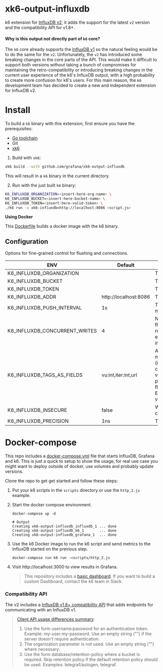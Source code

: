 # xk6-output-influxdb
k6 extension for [InfluxDB v2](https://docs.influxdata.com/influxdb/v2.0), it adds the support for the latest `v2` version and the compatibility API for v1.8+.

#### **Why is this output not directly part of `k6` core?**
The `k6` core already supports the [InfluxDB v1](https://k6.io/docs/results-visualization/influxdb-+-grafana) so the natural feeling would be to do the same for the `v2`. Unfortunately, the `v2` has introduced some breaking changes in the core parts of the API. This would make it difficult to support both versions without taking a bunch of compromises for maintaining the retro-compatibility or introducing breaking changes in the current user experience of the k6's InfluxDB output, with a high probability to create more confusion for k6's users. For this main reason, the `k6` development team has decided to create a new and independent extension for InfluxDB v2.

# Install

To build a `k6` binary with this extension, first ensure you have the prerequisites:

- [Go toolchain](https://go101.org/article/go-toolchain.html)
- Git
- [xk6](https://github.com/grafana/xk6#install)

1. Build with `xk6`:

```bash
xk6 build --with github.com/grafana/xk6-output-influxdb
```

This will result in a `k6` binary in the current directory.

2. Run with the just built `k6` binary:

```bash
K6_INFLUXDB_ORGANIZATION=<insert-here-org-name> \
K6_INFLUXDB_BUCKET=<insert-here-bucket-name> \
K6_INFLUXDB_TOKEN=<insert-here-valid-token> \
./k6 run -o xk6-influxdb=http://localhost:8086 <script.js>
```

**Using Docker**

This [Dockerfile](./Dockerfile) builds a docker image with the k6 binary.

## Configuration

Options for fine-grained control for flushing and connections.


| ENV | Default | Description |
|-----|---------|-------------|
| K6_INFLUXDB_ORGANIZATION      |                       | The [Organization](https://docs.influxdata.com/influxdb/v2.0/reference/glossary/#organization). |
| K6_INFLUXDB_BUCKET            |                       | The [Bucket](https://docs.influxdata.com/influxdb/v2.0/reference/glossary/#bucket). |
| K6_INFLUXDB_TOKEN             |                       | The [Token](https://docs.influxdata.com/influxdb/v2.0/reference/glossary/#token). |
| K6_INFLUXDB_ADDR              | http://localhost:8086 | The address of the instance. |
| K6_INFLUXDB_PUSH_INTERVAL     | 1s | The flush's frequency of the `k6` metrics. |
| K6_INFLUXDB_CONCURRENT_WRITES | 4 | Number of concurrent requests for flushing data. It is useful when a request takes more than the expected time (more than flush interval). |
| K6_INFLUXDB_TAGS_AS_FIELDS    | vu:int,iter:int,url | A comma-separated string to set `k6` metrics as non-indexable fields (instead of tags). An optional type can be specified using :type as in vu:int will make the field integer. The possible field types are int, bool, float and string, which is the default. Example: vu:int,iter:int,url:string,event_time:int. |
| K6_INFLUXDB_INSECURE          | false | When `true`, it will skip `https` certificate verification. |
| K6_INFLUXDB_PRECISION         | 1ns | The timestamp [Precision](https://docs.influxdata.com/influxdb/v2.0/reference/glossary/#precision). |


# Docker-compose

This repo includes a [docker-compose.yml](./docker-compose.yml) file that starts InfluxDB, Grafana and k6. This is just a quick to setup to show the usage, for real use case you might want to deploy outside of docker, use volumes and probably update versions.

Clone the repo to get get started and follow these steps: 

1. Put your k6 scripts in the `scripts` directory or use the `http_2.js` example.

2. Start the docker compose environment.
   
	```shell
	docker-compose up -d
	```

	```shell
	# Output
	Creating xk6-output-influxdb_influxdb_1 ... done
	Creating xk6-output-influxdb_k6_1       ... done
	Creating xk6-output-influxdb_grafana_1  ... done
	```

3. Use the k6 Docker image to run the k6 script and send metrics to the InfluxDB started on the previous step. 
 
	```shell
	docker-compose run k6 run -<scripts/http_2.js 
	```

4. Visit http://localhost:3000 to view results in Grafana. 
	> This repository includes a [basic dashboard](./grafana/dashboards/dashboard.yml). If you want to build a custom Dashboard, contact the k6 team in Slack.


### Compatibility API
The v2 includes a [InfluxDB v1.8+ compatibility API](https://docs.influxdata.com/influxdb/v2.0/reference/api/influxdb-1x) that adds endpoints for communicating with an InfluxDB v1.

>[Client API usage differences summary](https://github.com/influxdata/influxdb-client-go#influxdb-18-api-compatibility):
>
>    1. Use the form username:password for an authentication token. Example: my-user:my-password. Use an empty string ("") if the server doesn't require authentication.
>    2. The organization parameter is not used. Use an empty string ("") where necessary.
>    3. Use the form database/retention-policy where a bucket is required. Skip retention policy if the default retention policy should be used. Examples: telegraf/autogen, telegraf.
